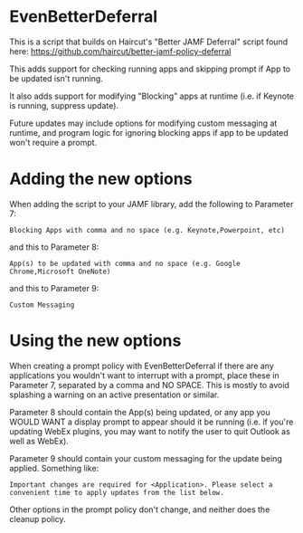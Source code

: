 # EvenBetterDeferral
This is a script that builds on Haircut's "Better JAMF Deferral" script found here: 
https://github.com/haircut/better-jamf-policy-deferral 

This adds support for checking running apps and skipping prompt if App to be updated isn't running. 

It also adds support for modifying "Blocking" apps at runtime (i.e. if Keynote is running, suppress update). 

Future updates may include options for modifying custom messaging at runtime, and program logic for ignoring blocking apps if app to be updated won't require a prompt. 

# Adding the new options

When adding the script to your JAMF library, add the following to Parameter 7: 

    Blocking Apps with comma and no space (e.g. Keynote,Powerpoint, etc)   

and this to Parameter 8:

    App(s) to be updated with comma and no space (e.g. Google Chrome,Microsoft OneNote)

and this to Parameter 9:

    Custom Messaging
   
# Using the new options

When creating a prompt policy with EvenBetterDeferral if there are any applications you wouldn't want to interrupt with a prompt, place these in Parameter 7, separated by a comma and NO SPACE. This is mostly to avoid splashing a warning on an active presentation or similar. 

Parameter 8 should contain the App(s) being updated, or any app you WOULD WANT a display prompt to appear should it be running (i.e. if you're updating WebEx plugins, you may want to notify the user to quit Outlook as well as WebEx). 

Parameter 9 should contain your custom messaging for the update being applied. Something like: 

    Important changes are required for <Application>. Please select a convenient time to apply updates from the list below. 

Other options in the prompt policy don't change, and neither does the cleanup policy. 
